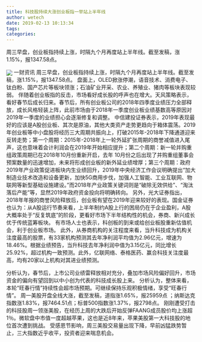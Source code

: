 ```yaml
---
title: 科技股持续大涨创业板指一举站上半年线
author: wetech
date: 2019-02-13 10:13:34
tags: 
categories: 
---
```

周三早盘，创业板指持续上涨，时隔九个月再度站上半年线。截至发稿，涨1.15%，报1347.58点。
<!-- more -->
<img align="center" border="0" src="https://imgcdn.yicai.com/uppics/images/2019/02/92dfb067106fb3a84720f59c7640ea57.jpg" />
一财资讯
周三早盘，创业板指持续上涨，时隔九个月再度站上半年线。截至发稿，涨1.15%，报1347.58点。
盘面上，OLED掀涨停潮，语音技术、消费电子、钛白粉、国产芯片等板块领涨；石油矿业开采、农业、养殖业、猪肉等板块表现较弱。
伴随着创业板指的反击，市场看好成长股的呼声也在增大。天风策略表示，看好春节后成长归来。春节后，所有创业板公司的2018年四季度业绩压力全部释放，成长风格轻装上阵，此前市场由于2018年一季度创业板业绩基数高等原因对2019年一季度的业绩担心会逐渐修复和调整。
中信建投证券表示，2019年表现最好的应该是A股创业板、其次是原油，其他大类资产走势更趋向于箱体震荡。2019年创业板等中小盘股将经历三大周期共振向上，打破2015年-2018年下降通道迎来反转走势；第一个周期：2015年-2018年上一轮外延扩张周期的商誉减值进入尾声，这也意味着会计利润会在2019年开始相应提升；第二个周期：新一轮并购重组政策周期已在2018年10月份重新开启，去年 10月份之后出现了并购重组董事会预案数量的迅速增加，未来将形成创业板的新外延业绩增厚；第三个周期：政府2019年产业政策促进板块内生业绩回升，2019年中央经济工作会议明确提出“加大制造业技术改造和设备更新，加快5G商用步伐，加强人工智能、工业互联网、物联网等新型基础设施建设。”而2018年产业政策关键词则是“破除无效供给”、“淘汰落后产能”等，显然2019年政府资金投向将明确转向。
另外，光大证券指出，2018年年报的商誉风险释放后，创业板有望在2019年迎来较好的表现。国金证券也认为：从A股运行节奏来看，上半年制约A股上行的困局仍在于企业盈利，A股大概率处于“反复筑底”的阶段，更看好市场下半年结构性的机会，券商、新兴成长优于传统蓝筹板块。
有市场人士也表示，科创板的到来或给创业板股重新估值机会，利于创业板市场。
此外，从券商机构的关注程度来看，当升科技成为机构关注度最高的股票，有33家机构预测其去年净利润平均值为2.96亿元，增速为18.46%。根据业绩预告，当升科技去年净利润中值为3.15亿元，同比增长25.92%，超过机构一致预测。此外，亿联网络、泰格医药、赢合科技关注度最高，均有20家以上机构对其进业绩预测。
 
 
分析认为，春节后，上市公司业绩雷释放相对充分，叠加市场风险偏好回升，市场资金的偏向有望回到以中小创为代表的科技成长股上来。
分析认为，整体来看，本轮“旺春行情”持续性会超市场预期。可继续保持乐观积极情绪，享受“旺春行情”。
周一美股开盘全线大涨，截至发稿，道指涨1.65%，报25959点 ；纳斯达克指数涨1.83%，报7464.51点；标普500指数涨1.37%，报2798点。
刚刚遭受打击的科技股周一领涨美股，在经历上周的大跌后开始反弹FAANG成员股价均上涨超1％。微软盘中市值一度超越苹果，这也是近8年来，苹果美股第一大科技股的地位首次遭到挑战。
受感恩节影响，周三美股交易量出现下降，早前凶猛跌势暂止，三大指数近乎收平，投资者迎来喘息机会。

